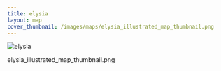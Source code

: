 ```yaml
---
title: elysia
layout: map
cover_thumbnail: /images/maps/elysia_illustrated_map_thumbnail.png
---
```

![elysia](/images/maps/elysia_illustrated_map.jpg) 

elysia_illustrated_map_thumbnail.png